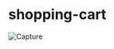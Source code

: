 # shopping-cart
![Capture](https://user-images.githubusercontent.com/77845945/115990685-295bb500-a5e2-11eb-82da-afb1d7ee86f8.PNG)
